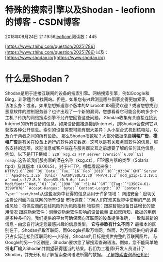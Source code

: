 
# 特殊的搜索引擎以及Shodan - leofionn的博客 - CSDN博客


2018年08月24日 21:19:56[leofionn](https://me.csdn.net/qq_36142114)阅读数：445


[https://www.zhihu.com/question/20251786](https://www.zhihu.com/question/20251786)
以及：[https://www.shodan.io/](https://www.shodan.io/)
# 什么是Shodan？
Shodan是用于连接互联网的设备的搜索引擎。网络搜索引擎，例如Google和Bing，非常适合查找网站。但是，如果您有兴趣测量哪些国家变得更加紧密，那该怎么办？或者，如果您想知道哪个版本的Microsoft IIS最受欢迎？或者您想找到恶意软件的控制服务器？也许出现了一个新的漏洞，您想看看它可能会影响多少个主机？传统的网络搜索引擎不允许您回答这些问题。
Shodan收集有关直接连接到Internet的所有设备的信息。如果设备直接连接到Internet，则Shodan会查询它以获取各种公开信息。索引的设备类型可能有很大差异：从小型台式机到核电站，以及介于两者之间的所有设备。
那么Shodan指数呢？大部分数据来自**横幅广告**，**横幅广告**是有关在设备上运行的软件的元数据。这可以是有关服务器软件的信息，服务支持的选项，欢迎消息或客户端在与服务器交互之前想要了解的任何其他信息。例如，以下是FTP横幅：
`220``kcg.cz FTP server (Version``6.00``LS) ready.`这告诉我们服务器的潜在名称（kcg.cz），FTP服务器的类型（Solaris ftpd）及其版本（6.00LS）。对于HTTP，横幅看起来像：
`HTTP/1.0``200``OK``Date:``Tue,``16``Feb``2010``10``:03:04``GMT``Server:``Apache/1.3.26``(Unix)``AuthMySQL/2.20``PHP/4.1.2``mod_gzip/1.3.19.1a``mod_ssl/2.8.9``OpenSSL/0.9.6g``Last-Modified:``Wed,``01``Jul``1998``08``:51:04``GMT``ETag:``"135074-61-3599f878"``Accept-Ranges:``bytes``Content-Length:``97``Content-Type:``text/html`从这些服务中获得的信息适用于许多领域：
网络安全：密切关注贵公司面向互联网的所有设备
市场调查：了解人们在现实世界中使用的产品
网络风险：将供应商的在线风险列为风险指标
物联网：跟踪智能设备日益增长的使用情况
跟踪勒索软件：测量受勒索软件影响的设备数量
正如您所知，数据的用例是多种多样的。我们提供的平台可确保面向互联网的设备提供准确，一致和最新的信息 - 由您自行决定您最感兴趣的信息类型。
**它与谷歌有什么不同？**
最根本的区别在于，Shodan抓取互联网，而Google抓取万维网。然而，为万维网供电的设备只占实际连接到互联网的一小部分。Shodan的目标是提供完整的互联网图片。
与Google的另一个区别是，Shodan要求您了解搜索查询语法。例如，您不能简单地将**电厂**输入Shodan并期望获得适当的结果。我们为工程师/开发人员设计了Shodan，并充分利用了解搜索查询语法所需的数据。
[了解搜索查询基础知识](https://help.shodan.io/the-basics/search-query-fundamentals)

